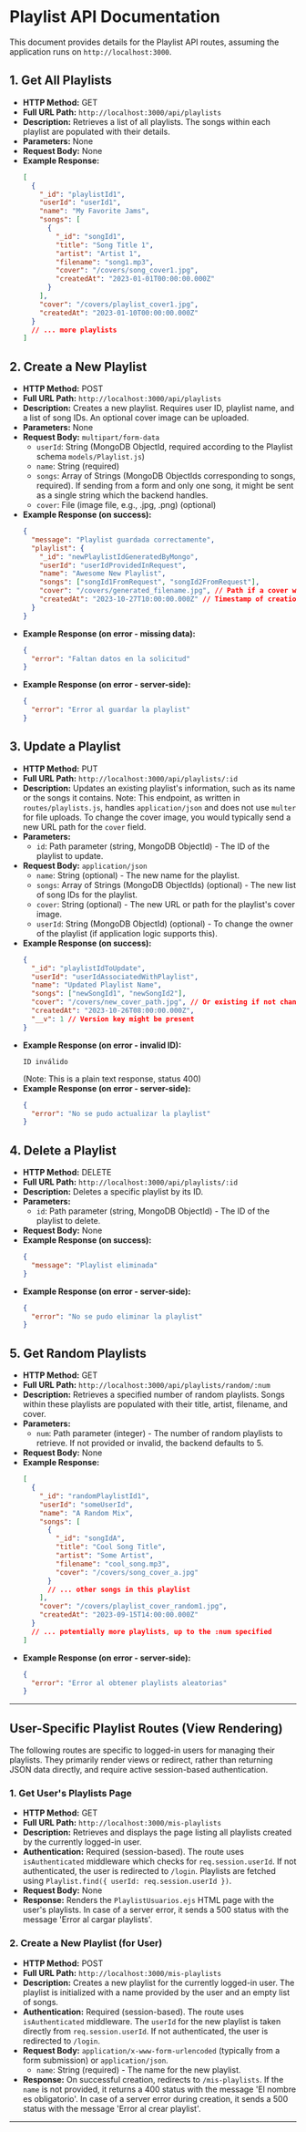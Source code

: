 # Playlist API Documentation

This document provides details for the Playlist API routes, assuming the application runs on `http://localhost:3000`.

## 1. Get All Playlists

*   **HTTP Method:** GET
*   **Full URL Path:** `http://localhost:3000/api/playlists`
*   **Description:** Retrieves a list of all playlists. The songs within each playlist are populated with their details.
*   **Parameters:** None
*   **Request Body:** None
*   **Example Response:**
    ```json
    [
      {
        "_id": "playlistId1",
        "userId": "userId1",
        "name": "My Favorite Jams",
        "songs": [
          {
            "_id": "songId1",
            "title": "Song Title 1",
            "artist": "Artist 1",
            "filename": "song1.mp3",
            "cover": "/covers/song_cover1.jpg",
            "createdAt": "2023-01-01T00:00:00.000Z"
          }
        ],
        "cover": "/covers/playlist_cover1.jpg",
        "createdAt": "2023-01-10T00:00:00.000Z"
      }
      // ... more playlists
    ]
    ```

## 2. Create a New Playlist

*   **HTTP Method:** POST
*   **Full URL Path:** `http://localhost:3000/api/playlists`
*   **Description:** Creates a new playlist. Requires user ID, playlist name, and a list of song IDs. An optional cover image can be uploaded.
*   **Parameters:** None
*   **Request Body:** `multipart/form-data`
    *   `userId`: String (MongoDB ObjectId, required according to the Playlist schema `models/Playlist.js`)
    *   `name`: String (required)
    *   `songs`: Array of Strings (MongoDB ObjectIds corresponding to songs, required). If sending from a form and only one song, it might be sent as a single string which the backend handles.
    *   `cover`: File (image file, e.g., .jpg, .png) (optional)
*   **Example Response (on success):**
    ```json
    {
      "message": "Playlist guardada correctamente",
      "playlist": {
        "_id": "newPlaylistIdGeneratedByMongo",
        "userId": "userIdProvidedInRequest",
        "name": "Awesome New Playlist",
        "songs": ["songId1FromRequest", "songId2FromRequest"],
        "cover": "/covers/generated_filename.jpg", // Path if a cover was uploaded
        "createdAt": "2023-10-27T10:00:00.000Z" // Timestamp of creation
      }
    }
    ```
*   **Example Response (on error - missing data):**
    ```json
    {
      "error": "Faltan datos en la solicitud"
    }
    ```
*   **Example Response (on error - server-side):**
    ```json
    {
      "error": "Error al guardar la playlist"
    }
    ```

## 3. Update a Playlist

*   **HTTP Method:** PUT
*   **Full URL Path:** `http://localhost:3000/api/playlists/:id`
*   **Description:** Updates an existing playlist's information, such as its name or the songs it contains. Note: This endpoint, as written in `routes/playlists.js`, handles `application/json` and does not use `multer` for file uploads. To change the cover image, you would typically send a new URL path for the `cover` field.
*   **Parameters:**
    *   `id`: Path parameter (string, MongoDB ObjectId) - The ID of the playlist to update.
*   **Request Body:** `application/json`
    *   `name`: String (optional) - The new name for the playlist.
    *   `songs`: Array of Strings (MongoDB ObjectIds) (optional) - The new list of song IDs for the playlist.
    *   `cover`: String (optional) - The new URL or path for the playlist's cover image.
    *   `userId`: String (MongoDB ObjectId) (optional) - To change the owner of the playlist (if application logic supports this).
*   **Example Response (on success):**
    ```json
    {
      "_id": "playlistIdToUpdate",
      "userId": "userIdAssociatedWithPlaylist",
      "name": "Updated Playlist Name",
      "songs": ["newSongId1", "newSongId2"],
      "cover": "/covers/new_cover_path.jpg", // Or existing if not changed
      "createdAt": "2023-10-26T08:00:00.000Z",
      "__v": 1 // Version key might be present
    }
    ```
*   **Example Response (on error - invalid ID):**
    ```
    ID inválido 
    ``` 
    (Note: This is a plain text response, status 400)
*   **Example Response (on error - server-side):**
    ```json
    {
      "error": "No se pudo actualizar la playlist"
    }
    ```

## 4. Delete a Playlist

*   **HTTP Method:** DELETE
*   **Full URL Path:** `http://localhost:3000/api/playlists/:id`
*   **Description:** Deletes a specific playlist by its ID.
*   **Parameters:**
    *   `id`: Path parameter (string, MongoDB ObjectId) - The ID of the playlist to delete.
*   **Request Body:** None
*   **Example Response (on success):**
    ```json
    {
      "message": "Playlist eliminada"
    }
    ```
*   **Example Response (on error - server-side):**
    ```json
    {
      "error": "No se pudo eliminar la playlist"
    }
    ```

## 5. Get Random Playlists

*   **HTTP Method:** GET
*   **Full URL Path:** `http://localhost:3000/api/playlists/random/:num`
*   **Description:** Retrieves a specified number of random playlists. Songs within these playlists are populated with their title, artist, filename, and cover.
*   **Parameters:**
    *   `num`: Path parameter (integer) - The number of random playlists to retrieve. If not provided or invalid, the backend defaults to 5.
*   **Request Body:** None
*   **Example Response:**
    ```json
    [
      {
        "_id": "randomPlaylistId1",
        "userId": "someUserId",
        "name": "A Random Mix",
        "songs": [
          {
            "_id": "songIdA",
            "title": "Cool Song Title",
            "artist": "Some Artist",
            "filename": "cool_song.mp3",
            "cover": "/covers/song_cover_a.jpg"
          }
          // ... other songs in this playlist
        ],
        "cover": "/covers/playlist_cover_random1.jpg",
        "createdAt": "2023-09-15T14:00:00.000Z"
      }
      // ... potentially more playlists, up to the :num specified
    ]
    ```
*   **Example Response (on error - server-side):**
    ```json
    {
      "error": "Error al obtener playlists aleatorias"
    }
    ```

---

## User-Specific Playlist Routes (View Rendering)

The following routes are specific to logged-in users for managing their playlists. They primarily render views or redirect, rather than returning JSON data directly, and require active session-based authentication.

### 1. Get User's Playlists Page

*   **HTTP Method:** GET
*   **Full URL Path:** `http://localhost:3000/mis-playlists`
*   **Description:** Retrieves and displays the page listing all playlists created by the currently logged-in user.
*   **Authentication:** Required (session-based). The route uses `isAuthenticated` middleware which checks for `req.session.userId`. If not authenticated, the user is redirected to `/login`. Playlists are fetched using `Playlist.find({ userId: req.session.userId })`.
*   **Request Body:** None
*   **Response:** Renders the `PlaylistUsuarios.ejs` HTML page with the user's playlists. In case of a server error, it sends a 500 status with the message 'Error al cargar playlists'.

### 2. Create a New Playlist (for User)

*   **HTTP Method:** POST
*   **Full URL Path:** `http://localhost:3000/mis-playlists`
*   **Description:** Creates a new playlist for the currently logged-in user. The playlist is initialized with a name provided by the user and an empty list of songs.
*   **Authentication:** Required (session-based). The route uses `isAuthenticated` middleware. The `userId` for the new playlist is taken directly from `req.session.userId`. If not authenticated, the user is redirected to `/login`.
*   **Request Body:** `application/x-www-form-urlencoded` (typically from a form submission) or `application/json`.
    *   `name`: String (required) - The name for the new playlist.
*   **Response:** On successful creation, redirects to `/mis-playlists`. If the `name` is not provided, it returns a 400 status with the message 'El nombre es obligatorio'. In case of a server error during creation, it sends a 500 status with the message 'Error al crear playlist'.
---
